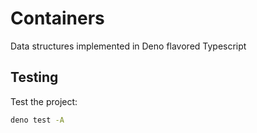 # Containers

Data structures implemented in Deno flavored Typescript

## Testing

Test the project:

```sh
deno test -A
```
